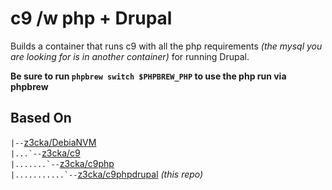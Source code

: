 # c9 /w php + Drupal
Builds a container that runs c9 with all the php requirements _(the mysql you are looking for is in another container)_ for running Drupal.

**Be sure to run `phpbrew switch $PHPBREW_PHP` to use the php run via phpbrew**
## Based On
``|--``[z3cka/DebiaNVM](https://hub.docker.com/r/z3cka/debianvm/)  
``|...`--``[z3cka/c9](https://hub.docker.com/r/z3cka/c9/)  
``|.......`--``[z3cka/c9php](https://hub.docker.com/r/z3cka/c9-php/)  
``|...........`--``[z3cka/c9phpdrupal](https://hub.docker.com/r/z3cka/c9-phpbrew-drupal/) _(this repo)_
